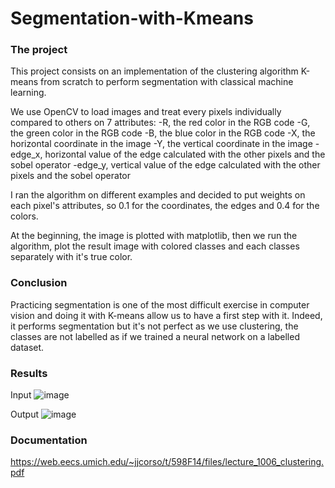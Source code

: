 # Segmentation-with-Kmeans

### The project

This project consists on an implementation of the clustering algorithm K-means from scratch to perform segmentation with classical machine learning.

We use OpenCV to load images and treat every pixels individually compared to others on 7 attributes:
-R, the red color in the RGB code
-G, the green color in the RGB code
-B, the blue color in the RGB code
-X, the horizontal coordinate in the image
-Y, the vertical coordinate in the image
-edge_x, horizontal value of the edge calculated with the other pixels and the sobel operator
-edge_y, vertical value of the edge calculated with the other pixels and the sobel operator

I ran the algorithm on different examples and decided to put weights on each pixel's attributes, so 0.1 for the coordinates, the edges and 0.4 for the colors.

At the beginning, the image is plotted with matplotlib, then we run the algorithm, plot the result image with colored classes and each classes separately with it's true color.

### Conclusion

Practicing segmentation is one of the most difficult exercise in computer vision and doing it with K-means allow us to have a first step with it. Indeed, it performs segmentation but it's not perfect as we use clustering, the classes are not labelled as if we trained a neural network on a labelled dataset.

### Results

Input
![image](https://user-images.githubusercontent.com/91634314/184505162-087bb404-5092-4379-b82a-5aec2321245f.png)

Output
![image](https://user-images.githubusercontent.com/91634314/184505177-ab9c3b44-82aa-4e47-a7bd-49143aa3d4c0.png)


### Documentation

https://web.eecs.umich.edu/~jjcorso/t/598F14/files/lecture_1006_clustering.pdf
